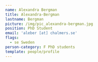 ```yaml
---
name: Alexandra Bergman
title: Alexandra-Bergman
lastname: Bergman
picture: /img/pic_alexandra-bergman.jpg
position: PhD Student
email: 'aleber [at] chalmers.se'
flags:
  - se Sweden
person-category: F PhD students
template: people/profile
---
```


